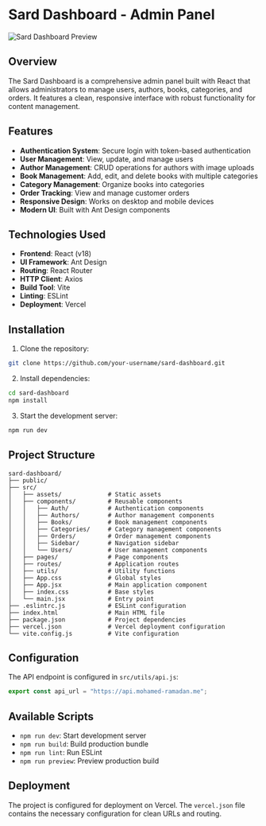 # Sard Dashboard - Admin Panel

![Sard Dashboard Preview](screenshot.png)

## Overview

The Sard Dashboard is a comprehensive admin panel built with React that allows administrators to manage users, authors, books, categories, and orders. It features a clean, responsive interface with robust functionality for content management.

## Features

- **Authentication System**: Secure login with token-based authentication
- **User Management**: View, update, and manage users
- **Author Management**: CRUD operations for authors with image uploads
- **Book Management**: Add, edit, and delete books with multiple categories
- **Category Management**: Organize books into categories
- **Order Tracking**: View and manage customer orders
- **Responsive Design**: Works on desktop and mobile devices
- **Modern UI**: Built with Ant Design components

## Technologies Used

- **Frontend**: React (v18)
- **UI Framework**: Ant Design
- **Routing**: React Router
- **HTTP Client**: Axios
- **Build Tool**: Vite
- **Linting**: ESLint
- **Deployment**: Vercel

## Installation

1. Clone the repository:
```bash
git clone https://github.com/your-username/sard-dashboard.git
```

2. Install dependencies:
```bash
cd sard-dashboard
npm install
```

3. Start the development server:
```bash
npm run dev
```

## Project Structure

```
sard-dashboard/
├── public/
├── src/
│   ├── assets/             # Static assets
│   ├── components/         # Reusable components
│   │   ├── Auth/           # Authentication components
│   │   ├── Authors/        # Author management components
│   │   ├── Books/          # Book management components
│   │   ├── Categories/     # Category management components
│   │   ├── Orders/         # Order management components
│   │   ├── Sidebar/        # Navigation sidebar
│   │   └── Users/          # User management components
│   ├── pages/              # Page components
│   ├── routes/             # Application routes
│   ├── utils/              # Utility functions
│   ├── App.css             # Global styles
│   ├── App.jsx             # Main application component
│   ├── index.css           # Base styles
│   └── main.jsx            # Entry point
├── .eslintrc.js            # ESLint configuration
├── index.html              # Main HTML file
├── package.json            # Project dependencies
├── vercel.json             # Vercel deployment configuration
└── vite.config.js          # Vite configuration
```

## Configuration

The API endpoint is configured in `src/utils/api.js`:
```javascript
export const api_url = "https://api.mohamed-ramadan.me";
```

## Available Scripts

- `npm run dev`: Start development server
- `npm run build`: Build production bundle
- `npm run lint`: Run ESLint
- `npm run preview`: Preview production build

## Deployment

The project is configured for deployment on Vercel. The `vercel.json` file contains the necessary configuration for clean URLs and routing.
